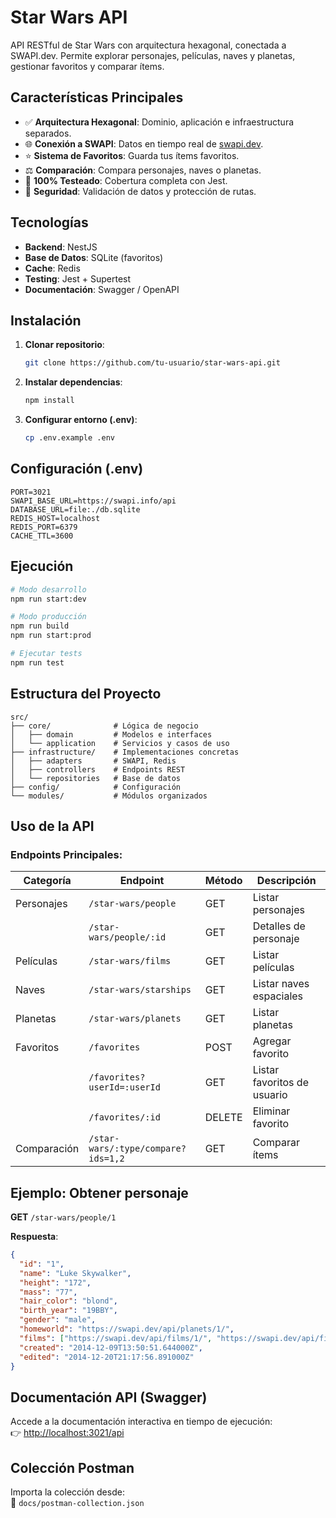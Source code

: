 # Star Wars API

API RESTful de Star Wars con arquitectura hexagonal, conectada a SWAPI.dev. Permite explorar personajes, películas, naves y planetas, gestionar favoritos y comparar ítems.

## Características Principales

- ✅ **Arquitectura Hexagonal**: Dominio, aplicación e infraestructura separados.
- 🌐 **Conexión a SWAPI**: Datos en tiempo real de [swapi.dev](https://swapi.dev).
- ⭐ **Sistema de Favoritos**: Guarda tus ítems favoritos.
- ⚖️ **Comparación**: Compara personajes, naves o planetas.
- 🧪 **100% Testeado**: Cobertura completa con Jest.
- 🔐 **Seguridad**: Validación de datos y protección de rutas.

## Tecnologías

- **Backend**: NestJS
- **Base de Datos**: SQLite (favoritos)
- **Cache**: Redis
- **Testing**: Jest + Supertest
- **Documentación**: Swagger / OpenAPI

## Instalación

1. **Clonar repositorio**:

   ```bash
   git clone https://github.com/tu-usuario/star-wars-api.git
   ```

2. **Instalar dependencias**:

   ```bash
   npm install
   ```

3. **Configurar entorno (.env)**:
   ```bash
   cp .env.example .env
   ```

## Configuración (.env)

```env
PORT=3021
SWAPI_BASE_URL=https://swapi.info/api
DATABASE_URL=file:./db.sqlite
REDIS_HOST=localhost
REDIS_PORT=6379
CACHE_TTL=3600
```

## Ejecución

```bash
# Modo desarrollo
npm run start:dev

# Modo producción
npm run build
npm run start:prod

# Ejecutar tests
npm run test
```

## Estructura del Proyecto

```
src/
├── core/              # Lógica de negocio
│   ├── domain         # Modelos e interfaces
│   └── application    # Servicios y casos de uso
├── infrastructure/    # Implementaciones concretas
│   ├── adapters       # SWAPI, Redis
│   ├── controllers    # Endpoints REST
│   └── repositories   # Base de datos
├── config/            # Configuración
└── modules/           # Módulos organizados
```

## Uso de la API

### Endpoints Principales:

| Categoría   | Endpoint                           | Método | Descripción                 |
| ----------- | ---------------------------------- | ------ | --------------------------- |
| Personajes  | `/star-wars/people`                | GET    | Listar personajes           |
|             | `/star-wars/people/:id`            | GET    | Detalles de personaje       |
| Películas   | `/star-wars/films`                 | GET    | Listar películas            |
| Naves       | `/star-wars/starships`             | GET    | Listar naves espaciales     |
| Planetas    | `/star-wars/planets`               | GET    | Listar planetas             |
| Favoritos   | `/favorites`                       | POST   | Agregar favorito            |
|             | `/favorites?userId=:userId`        | GET    | Listar favoritos de usuario |
|             | `/favorites/:id`                   | DELETE | Eliminar favorito           |
| Comparación | `/star-wars/:type/compare?ids=1,2` | GET    | Comparar ítems              |

## Ejemplo: Obtener personaje

**GET** `/star-wars/people/1`

**Respuesta**:

```json
{
  "id": "1",
  "name": "Luke Skywalker",
  "height": "172",
  "mass": "77",
  "hair_color": "blond",
  "birth_year": "19BBY",
  "gender": "male",
  "homeworld": "https://swapi.dev/api/planets/1/",
  "films": ["https://swapi.dev/api/films/1/", "https://swapi.dev/api/films/2/"],
  "created": "2014-12-09T13:50:51.644000Z",
  "edited": "2014-12-20T21:17:56.891000Z"
}
```

## Documentación API (Swagger)

Accede a la documentación interactiva en tiempo de ejecución:  
👉 [http://localhost:3021/api](http://localhost:3021/api)

## Colección Postman

Importa la colección desde:  
📁 `docs/postman-collection.json`
